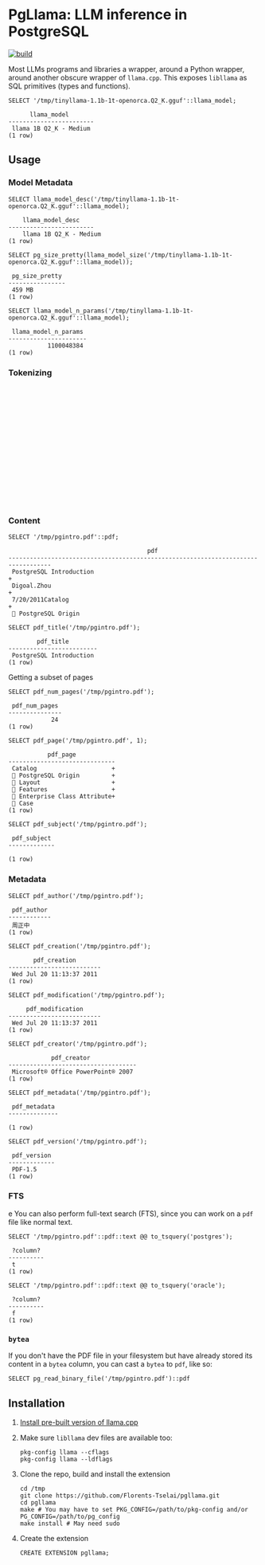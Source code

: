 # PgLlama: LLM inference in PostgreSQL

[![build](https://github.com/Florents-Tselai/pgllama/actions/workflows/build.yml/badge.svg)](https://github.com/Florents-Tselai/pgpdf/actions/workflows/build.yml)

Most LLMs programs and libraries  a wrapper, around a Python wrapper, around another obscure wrapper of `llama.cpp`.
This exposes `libllama` as SQL primitives (types and functions).

```tsql
SELECT '/tmp/tinyllama-1.1b-1t-openorca.Q2_K.gguf'::llama_model;
```

```tsql
      llama_model       
------------------------
 llama 1B Q2_K - Medium
(1 row)
```

## Usage

### Model Metadata

```tsql
SELECT llama_model_desc('/tmp/tinyllama-1.1b-1t-openorca.Q2_K.gguf'::llama_model);
```
```tsql
    llama_model_desc
------------------------
    llama 1B Q2_K - Medium
(1 row)
```

```tsql
SELECT pg_size_pretty(llama_model_size('/tmp/tinyllama-1.1b-1t-openorca.Q2_K.gguf'::llama_model));
```
```tsql
 pg_size_pretty 
----------------
 459 MB
(1 row)
```

```tsql
SELECT llama_model_n_params('/tmp/tinyllama-1.1b-1t-openorca.Q2_K.gguf'::llama_model);
```
```tsql
 llama_model_n_params 
----------------------
           1100048384
(1 row)
```

### Tokenizing

```tsql

```

```tsql

```
```tsql

```

```tsql

```

```tsql

```

```tsql

```
```tsql

```

```tsql

```

```tsql

```

```tsql

```
```tsql

```

```tsql

```

```tsql

```

```tsql

```
```tsql

```

```tsql

```

```tsql

```

```tsql

```


### Content

```tsql
SELECT '/tmp/pgintro.pdf'::pdf;
```

```tsql
                                       pdf                                        
----------------------------------------------------------------------------------
 PostgreSQL Introduction                                                         +
 Digoal.Zhou                                                                     +
 7/20/2011Catalog                                                                +
  PostgreSQL Origin 
```

```tsql
SELECT pdf_title('/tmp/pgintro.pdf');
```

```tsql
        pdf_title        
-------------------------
 PostgreSQL Introduction
(1 row)
```

Getting a subset of pages

```tsql
SELECT pdf_num_pages('/tmp/pgintro.pdf');
```

```tsql
 pdf_num_pages 
---------------
            24
(1 row)
```

```tsql
SELECT pdf_page('/tmp/pgintro.pdf', 1);
```

```tsql
           pdf_page           
------------------------------
 Catalog                     +
  PostgreSQL Origin         +
  Layout                    +
  Features                  +
  Enterprise Class Attribute+
  Case
(1 row)
```

```tsql
SELECT pdf_subject('/tmp/pgintro.pdf');
```

```tsql
 pdf_subject 
-------------
 
(1 row)
```

### Metadata

```tsql
SELECT pdf_author('/tmp/pgintro.pdf');
```

```tsql
 pdf_author 
------------
 周正中
(1 row)
```

```tsql
SELECT pdf_creation('/tmp/pgintro.pdf');
```

```tsql
       pdf_creation       
--------------------------
 Wed Jul 20 11:13:37 2011
(1 row)
```

```tsql
SELECT pdf_modification('/tmp/pgintro.pdf');
```

```tsql
     pdf_modification     
--------------------------
 Wed Jul 20 11:13:37 2011
(1 row)
```

```tsql
SELECT pdf_creator('/tmp/pgintro.pdf');
```

```tsql
            pdf_creator             
------------------------------------
 Microsoft® Office PowerPoint® 2007
(1 row)
```

```tsql
SELECT pdf_metadata('/tmp/pgintro.pdf');
```

```tsql
 pdf_metadata 
--------------
 
(1 row)
```

```tsql
SELECT pdf_version('/tmp/pgintro.pdf');
```

```tsql
 pdf_version 
-------------
 PDF-1.5
(1 row)
```

### FTS
e
You can also perform full-text search (FTS), since you can work on a `pdf` file like normal text.

```tsql
SELECT '/tmp/pgintro.pdf'::pdf::text @@ to_tsquery('postgres');
```

```tsql
 ?column? 
----------
 t
(1 row)
```

```tsql
SELECT '/tmp/pgintro.pdf'::pdf::text @@ to_tsquery('oracle');
```

```tsql
 ?column? 
----------
 f
(1 row)
```

### `bytea`

If you don't have the PDF file in your filesystem but have already stored its content in a `bytea` column,
you can cast a `bytea` to `pdf`, like so:

```tsql
SELECT pg_read_binary_file('/tmp/pgintro.pdf')::pdf
```

## Installation

1. [Install pre-built version of llama.cpp](https://github.com/ggerganov/llama.cpp/blob/master/docs/install.md)

2. Make sure `libllama` dev files are available too:
    ```shell
    pkg-config llama --cflags
    pkg-config llama --ldflags
    ```
3. Clone the repo, build and install the extension
    ```
    cd /tmp
    git clone https://github.com/Florents-Tselai/pgllama.git
    cd pgllama
    make # You may have to set PKG_CONFIG=/path/to/pkg-config and/or PG_CONFIG=/path/to/pg_config
    make install # May need sudo
    ```
4. Create the extension
    ```tsql
    CREATE EXTENSION pgllama;
    ```
